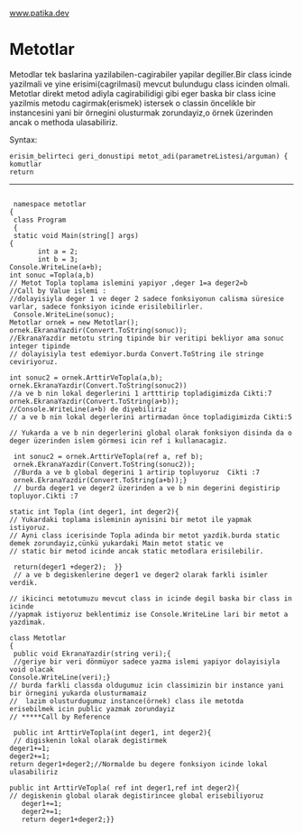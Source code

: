 www.patika.dev
# Metotlar


Metodlar tek baslarina yazilabilen-cagirabiler yapilar degiller.Bir class icinde yazilmali ve yine erisimi(cagrilmasi) mevcut bulundugu class icinden olmali.
Metotlar direkt metod adiyla cagirabilidigi gibi eger baska bir class icine yazilmis metodu cagirmak(erismek) istersek o classin öncelikle bir instancesini yani bir örnegini olusturmak zorundayiz,o örnek üzerinden ancak o methoda ulasabiliriz.

 Syntax:
 
  ```
  erisim_belirteci geri_donustipi metot_adi(parametreListesi/arguman) {
  komutlar
  return
  ```
  
 ---------------------------------------------------------------------------------------------------------

```

 namespace metotlar
{
 class Program
 {
 static void Main(string[] args)
{
       int a = 2;
       int b = 3;
Console.WriteLine(a+b);
int sonuc =Topla(a,b) 
// Metot Topla toplama islemini yapiyor ,deger 1=a deger2=b 
//Call by Value islemi : 
//dolayisiyla deger 1 ve deger 2 sadece fonksiyonun calisma süresice varlar, sadece fonksiyon icinde erisilebilirler.
 Console.WriteLine(sonuc);
Metotlar ornek = new Metotlar();
ornek.EkranaYazdir(Convert.ToString(sonuc));
//EkranaYazdir metotu string tipinde bir veritipi bekliyor ama sonuc integer tipinde 
// dolayisiyla test edemiyor.burda Convert.ToString ile stringe ceviriyoruz.

int sonuc2 = ornek.ArttirVeTopla(a,b); 
ornek.EkranaYazdir(Convert.ToString(sonuc2))
//a ve b nin lokal degerlerini 1 artttirip topladigimizda Cikti:7
ornek.EkranaYazdir(Convert.ToString(a+b)); 
//Console.WriteLine(a+b) de diyebiliriz
// a ve b nin lokal degerlerini artirmadan önce topladigimizda Cikti:5

// Yukarda a ve b nin degerlerini global olarak fonksiyon disinda da o deger üzerinden islem görmesi icin ref i kullanacagiz.

 int sonuc2 = ornek.ArttirVeTopla(ref a, ref b); 
 ornek.EkranaYazdir(Convert.ToString(sonuc2));
 //Burda a ve b global degerini 1 artirip topluyoruz  Cikti :7
 ornek.EkranaYazdir(Convert.ToString(a+b));}
 // burda deger1 ve deger2 üzerinden a ve b nin degerini degistirip topluyor.Cikti :7 

static int Topla (int deger1, int deger2){ 
// Yukardaki toplama isleminin aynisini bir metot ile yapmak istiyoruz.
// Ayni class icerisinde Topla adinda bir metot yazdik.burda static demek zorundayiz,cünkü yukardaki Main metot static ve 
// static bir metod icinde ancak static metodlara erisilebilir.
 
 return(deger1 +deger2);  }}  
 // a ve b degiskenlerine deger1 ve deger2 olarak farkli isimler verdik.
 
// ikicinci metotumuzu mevcut class in icinde degil baska bir class in icinde 
//yapmak istiyoruz beklentimiz ise Console.WriteLine lari bir metot a yazdimak.

class Metotlar
{ 
 public void EkranaYazdir(string veri);{  
 //geriye bir veri dönmüyor sadece yazma islemi yapiyor dolayisiyla void olacak
Console.WriteLine(veri);} 
// burda farkli classda oldugumuz icin classimizin bir instance yani bir örnegini yukarda olusturmamaiz 
//  lazim olusturdugumuz instance(örnek) class ile metotda  erisebilmek icin public yazmak zorundayiz
// *****Call by Reference 

 public int ArttirVeTopla(int deger1, int deger2){ 
 // digiskenin lokal olarak degistirmek 
deger1+=1;
deger2+=1;
return deger1+deger2;//Normalde bu degere fonksiyon icinde lokal ulasabiliriz

public int ArttirVeTopla( ref int deger1,ref int deger2){ 
// degiskenin global olarak degistirincee global erisebiliyoruz 
   deger1+=1;
   deger2+=1;
   return deger1+deger2;}}            
```
